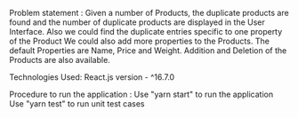 Problem statement : 
Given a number of Products, the duplicate products are found and the number of duplicate products are displayed in the User Interface.
Also we could find the duplicate entries specific to one property of the Product
We could also add more properties to the Products.
The default Properties are Name, Price and Weight.
Addition and Deletion of the Products are also available.

Technologies Used: 
React.js version - ^16.7.0

Procedure to run the application :
Use "yarn start" to run the application
Use "yarn test" to run unit test cases


